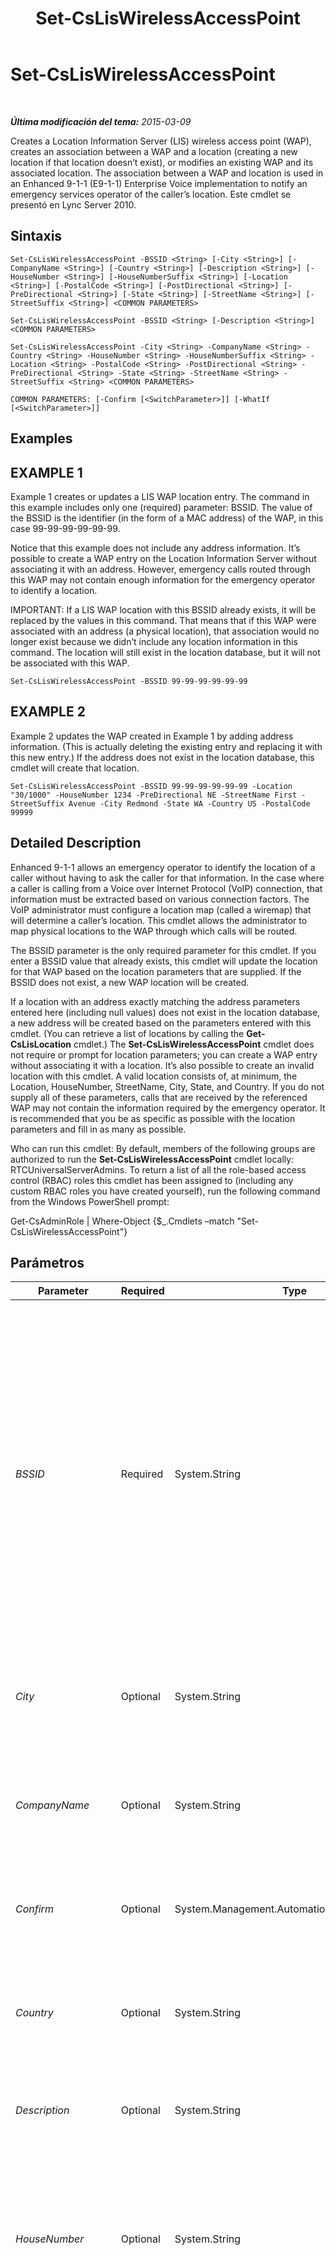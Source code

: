 ﻿---
title: Set-CsLisWirelessAccessPoint
TOCTitle: Set-CsLisWirelessAccessPoint
ms:assetid: 9c491f8d-c4c0-48e5-afc2-0153864dab41
ms:mtpsurl: https://technet.microsoft.com/es-es/library/Gg412723(v=OCS.15)
ms:contentKeyID: 48276139
ms.date: 01/07/2017
mtps_version: v=OCS.15
ms.translationtype: HT
---

# Set-CsLisWirelessAccessPoint

 

_**Última modificación del tema:** 2015-03-09_

Creates a Location Information Server (LIS) wireless access point (WAP), creates an association between a WAP and a location (creating a new location if that location doesn’t exist), or modifies an existing WAP and its associated location. The association between a WAP and location is used in an Enhanced 9-1-1 (E9-1-1) Enterprise Voice implementation to notify an emergency services operator of the caller’s location. Este cmdlet se presentó en Lync Server 2010.

## Sintaxis

    Set-CsLisWirelessAccessPoint -BSSID <String> [-City <String>] [-CompanyName <String>] [-Country <String>] [-Description <String>] [-HouseNumber <String>] [-HouseNumberSuffix <String>] [-Location <String>] [-PostalCode <String>] [-PostDirectional <String>] [-PreDirectional <String>] [-State <String>] [-StreetName <String>] [-StreetSuffix <String>] <COMMON PARAMETERS>

    Set-CsLisWirelessAccessPoint -BSSID <String> [-Description <String>] <COMMON PARAMETERS>

    Set-CsLisWirelessAccessPoint -City <String> -CompanyName <String> -Country <String> -HouseNumber <String> -HouseNumberSuffix <String> -Location <String> -PostalCode <String> -PostDirectional <String> -PreDirectional <String> -State <String> -StreetName <String> -StreetSuffix <String> <COMMON PARAMETERS>

    COMMON PARAMETERS: [-Confirm [<SwitchParameter>]] [-WhatIf [<SwitchParameter>]]

## Examples

## EXAMPLE 1

Example 1 creates or updates a LIS WAP location entry. The command in this example includes only one (required) parameter: BSSID. The value of the BSSID is the identifier (in the form of a MAC address) of the WAP, in this case 99-99-99-99-99-99.

Notice that this example does not include any address information. It’s possible to create a WAP entry on the Location Information Server without associating it with an address. However, emergency calls routed through this WAP may not contain enough information for the emergency operator to identify a location.

IMPORTANT: If a LIS WAP location with this BSSID already exists, it will be replaced by the values in this command. That means that if this WAP were associated with an address (a physical location), that association would no longer exist because we didn’t include any location information in this command. The location will still exist in the location database, but it will not be associated with this WAP.

    Set-CsLisWirelessAccessPoint -BSSID 99-99-99-99-99-99

## EXAMPLE 2

Example 2 updates the WAP created in Example 1 by adding address information. (This is actually deleting the existing entry and replacing it with this new entry.) If the address does not exist in the location database, this cmdlet will create that location.

    Set-CsLisWirelessAccessPoint -BSSID 99-99-99-99-99-99 -Location "30/1000" -HouseNumber 1234 -PreDirectional NE -StreetName First -StreetSuffix Avenue -City Redmond -State WA -Country US -PostalCode 99999

## Detailed Description

Enhanced 9-1-1 allows an emergency operator to identify the location of a caller without having to ask the caller for that information. In the case where a caller is calling from a Voice over Internet Protocol (VoIP) connection, that information must be extracted based on various connection factors. The VoIP administrator must configure a location map (called a wiremap) that will determine a caller’s location. This cmdlet allows the administrator to map physical locations to the WAP through which calls will be routed.

The BSSID parameter is the only required parameter for this cmdlet. If you enter a BSSID value that already exists, this cmdlet will update the location for that WAP based on the location parameters that are supplied. If the BSSID does not exist, a new WAP location will be created.

If a location with an address exactly matching the address parameters entered here (including null values) does not exist in the location database, a new address will be created based on the parameters entered with this cmdlet. (You can retrieve a list of locations by calling the **Get-CsLisLocation** cmdlet.) The **Set-CsLisWirelessAccessPoint** cmdlet does not require or prompt for location parameters; you can create a WAP entry without associating it with a location. It’s also possible to create an invalid location with this cmdlet. A valid location consists of, at minimum, the Location, HouseNumber, StreetName, City, State, and Country. If you do not supply all of these parameters, calls that are received by the referenced WAP may not contain the information required by the emergency operator. It is recommended that you be as specific as possible with the location parameters and fill in as many as possible.

Who can run this cmdlet: By default, members of the following groups are authorized to run the **Set-CsLisWirelessAccessPoint** cmdlet locally: RTCUniversalServerAdmins. To return a list of all the role-based access control (RBAC) roles this cmdlet has been assigned to (including any custom RBAC roles you have created yourself), run the following command from the Windows PowerShell prompt:

Get-CsAdminRole | Where-Object {$\_.Cmdlets –match "Set-CsLisWirelessAccessPoint"}

## Parámetros


<table>
<colgroup>
<col style="width: 25%" />
<col style="width: 25%" />
<col style="width: 25%" />
<col style="width: 25%" />
</colgroup>
<thead>
<tr class="header">
<th>Parameter</th>
<th>Required</th>
<th>Type</th>
<th>Description</th>
</tr>
</thead>
<tbody>
<tr class="odd">
<td><p><em>BSSID</em></p></td>
<td><p>Required</p></td>
<td><p>System.String</p></td>
<td><p>The Basic Service Set Identifier (BSSID) of the wireless access point. This value must be in the form nn-nn-nn-nn-nn-nn, such as 12-34-56-78-90-ab. If an entry with the specified BSSID value does not exist, a new WAP location will be created. If an entry with the specified BSSID does exist, that entry will be replaced.</p></td>
</tr>
<tr class="even">
<td><p><em>City</em></p></td>
<td><p>Optional</p></td>
<td><p>System.String</p></td>
<td><p>The location city.</p>
<p>Maximum length: 64 characters.</p></td>
</tr>
<tr class="odd">
<td><p><em>CompanyName</em></p></td>
<td><p>Optional</p></td>
<td><p>System.String</p></td>
<td><p>The name of the company at this location.</p>
<p>Maximum length: 60 characters</p></td>
</tr>
<tr class="even">
<td><p><em>Confirm</em></p></td>
<td><p>Optional</p></td>
<td><p>System.Management.Automation.SwitchParameter</p></td>
<td><p>Se le pedirá confirmación antes de ejecutar el comando.</p></td>
</tr>
<tr class="odd">
<td><p><em>Country</em></p></td>
<td><p>Optional</p></td>
<td><p>System.String</p></td>
<td><p>The country/region this location is in.</p>
<p>Maximum length: 2 characters</p></td>
</tr>
<tr class="even">
<td><p><em>Description</em></p></td>
<td><p>Optional</p></td>
<td><p>System.String</p></td>
<td><p>A detailed description of this WAP location.</p></td>
</tr>
<tr class="odd">
<td><p><em>HouseNumber</em></p></td>
<td><p>Optional</p></td>
<td><p>System.String</p></td>
<td><p>The house number of the location. For a company this is the number on the street where the company is located.</p>
<p>Maximum length: 10 characters</p></td>
</tr>
<tr class="even">
<td><p><em>HouseNumberSuffix</em></p></td>
<td><p>Optional</p></td>
<td><p>System.String</p></td>
<td><p>Additional information for the house number, such as 1/2 or A. For example, 1234 1/2 Oak Street or 1234 A Elm Street.</p>
<p>Note: To designate an apartment number or office suite, you must use the Location parameter. For example, -Location &quot;Suite 100/Office 150&quot;.</p>
<p>Maximum length: 5 characters</p></td>
</tr>
<tr class="odd">
<td><p><em>Location</em></p></td>
<td><p>Optional</p></td>
<td><p>System.String</p></td>
<td><p>The name for this location. Typically this value is the name of a location more specific than the civic address, such as an office number, but it can be any string value.</p>
<p>Maximum length: 20 characters</p></td>
</tr>
<tr class="even">
<td><p><em>PostalCode</em></p></td>
<td><p>Optional</p></td>
<td><p>System.String</p></td>
<td><p>The postal code associated with this location.</p>
<p>Maximum length: 10 characters</p></td>
</tr>
<tr class="odd">
<td><p><em>PostDirectional</em></p></td>
<td><p>Optional</p></td>
<td><p>System.String</p></td>
<td><p>The directional designation of a street name. For example, NE or NW for Main Street NE or 7th Avenue NW.</p>
<p>Maximum length: 2 characters</p></td>
</tr>
<tr class="even">
<td><p><em>PreDirectional</em></p></td>
<td><p>Optional</p></td>
<td><p>System.String</p></td>
<td><p>The directional designation for a street name that precedes the name of the street. For example, NE or NW for NE Main Street or NW 7th Avenue.</p>
<p>Maximum length: 2 characters</p></td>
</tr>
<tr class="odd">
<td><p><em>State</em></p></td>
<td><p>Optional</p></td>
<td><p>System.String</p></td>
<td><p>The state or province associated with this location.</p>
<p>Maximum length: 2 characters</p></td>
</tr>
<tr class="even">
<td><p><em>StreetName</em></p></td>
<td><p>Optional</p></td>
<td><p>System.String</p></td>
<td><p>The name of the street for this location.</p>
<p>Maximum length: 60 characters</p></td>
</tr>
<tr class="odd">
<td><p><em>StreetSuffix</em></p></td>
<td><p>Optional</p></td>
<td><p>System.String</p></td>
<td><p>The type of street designated in a street name, such as Street, Avenue, or Court.</p>
<p>Maximum length: 10 characters</p></td>
</tr>
<tr class="even">
<td><p><em>WhatIf</em></p></td>
<td><p>Optional</p></td>
<td><p>System.Management.Automation.SwitchParameter</p></td>
<td><p>Describe qué sucedería si se ejecutara el comando sin ejecutarlo realmente.</p></td>
</tr>
</tbody>
</table>


## Input Types

Accepts pipelined input of LIS wireless access point objects.

## Return Types

This cmdlet creates or modifies an object of type System.Management.Automation.PSCustomObject.

## Vea también

#### Otros recursos

[Remove-CsLisWirelessAccessPoint](remove-csliswirelessaccesspoint.md)  
[Get-CsLisWirelessAccessPoint](get-csliswirelessaccesspoint.md)  
[Get-CsLisLocation](get-cslislocation.md)

